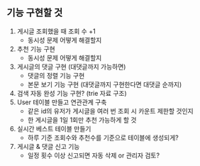 ## 기능 구현할 것

1. 게시글 조회했을 때 조회 수 +1
    - 동시성 문제 어떻게 해결할지
2. 추천 기능 구현
    - 동시성 문제 어떻게 해결할지
3. 게시글의 댓글 구현 (대댓글까지 가능하면)
    - 댓글의 정렬 기능 구현
    - 본문 보기 기능 구현 (대댓글까지 구현한다면 대댓글 순까지)
4. 검색 자동 완성 기능 구현? (trie 자료 구조)
5. User 테이블 만들고 연관관계 구축
   - 같은 id의 유저가 게시글을 여러 번 조회 시 카운트 제한할 것인지
   - 한 게시글을 1일 1회만 추천 가능하게 할 것
6. 실시간 베스트 테이블 만들기
   - 하루 기준 조회수와 추천수를 기준으로 테이블에 생성되게?
7. 게시글 & 댓글 신고 기능
   - 일정 횟수 이상 신고되면 자동 삭제 or 관리자 검토?
   
